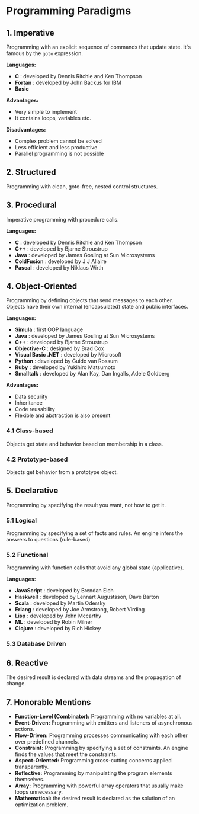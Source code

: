 # Programming Paradigms

## 1. Imperative

Programming with an explicit sequence of commands that update state. It's famous by the `goto` expression.

**Languages:**

- **C** : developed by Dennis Ritchie and Ken Thompson
- **Fortan** : developed by John Backus for IBM
- **Basic**

**Advantages:**

- Very simple to implement
-  It contains loops, variables etc.

**Disadvantages:**

-  Complex problem cannot be solved
-  Less efficient and less productive
- Parallel programming is not possible

## 2. Structured

Programming with clean, goto-free, nested control structures.

## 3. Procedural

Imperative programming with procedure calls.

**Languages:**

- **C** : developed by Dennis Ritchie and Ken Thompson
- **C++** : developed by Bjarne Stroustrup
- **Java** : developed by James Gosling at Sun Microsystems
- **ColdFusion** : developed by J J Allaire
- **Pascal** : developed by Niklaus Wirth

## 4. Object-Oriented

Programming by defining objects that send messages to each other. Objects have their own internal (encapsulated) state and public interfaces.

**Languages:**

- **Simula** : first OOP language
- **Java** : developed by James Gosling at Sun Microsystems
- **C++** : developed by Bjarne Stroustrup
- **Objective-C** : designed by Brad Cox
- **Visual Basic .NET** : developed by Microsoft
- **Python** : developed by Guido van Rossum
- **Ruby** : developed by Yukihiro Matsumoto 
- **Smalltalk** : developed by Alan Kay, Dan Ingalls, Adele Goldberg

**Advantages:**

-   Data security
-   Inheritance
-   Code reusability
-   Flexible and abstraction is also present

### 4.1 Class-based

Objects get state and behavior based on membership in a class.

### 4.2 Prototype-based

Objects get behavior from a prototype object.

## 5. Declarative

Programming by specifying the result you want, not how to get it.

### 5.1 Logical

Programming by specifying a set of facts and rules. An engine infers the answers to questions (rule-based)

### 5.2 Functional

Programming with function calls that avoid any global state (applicative).

**Languages:**

- **JavaScript** : developed by Brendan Eich
- **Haskwell** : developed by Lennart Augustsson, Dave Barton
- **Scala** : developed by Martin Odersky
- **Erlang** : developed by Joe Armstrong, Robert Virding
- **Lisp** : developed by John Mccarthy
- **ML** : developed by Robin Milner
- **Clojure** : developed by Rich Hickey

### 5.3 Database Driven

## 6. Reactive

The desired result is declared with data streams and the propagation of change.

## 7. Honorable Mentions

-   **Function-Level  (Combinator):** Programming with no variables at all.
-   **Event-Driven:** Programming with emitters and listeners of asynchronous actions.
-   **Flow-Driven:** Programming processes communicating with each other over predefined channels.
-   **Constraint:** Programming by specifying a set of constraints. An engine finds the values that meet the constraints.
-   **Aspect-Oriented:** Programming cross-cutting concerns applied transparently.
-   **Reflective:** Programming by manipulating the program elements themselves.
-   **Array:** Programming with powerful array operators that usually make loops unnecessary.
- **Mathematical:** the desired result is declared as the solution of an optimization problem.


<!--stackedit_data:
eyJoaXN0b3J5IjpbMzUyODk2ODQ4XX0=
-->